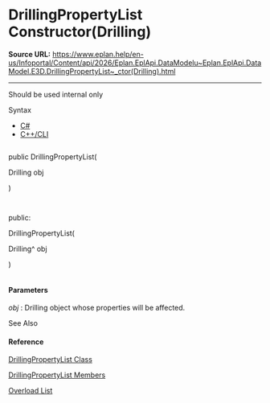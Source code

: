 # DrillingPropertyList Constructor(Drilling)

**Source URL:** https://www.eplan.help/en-us/Infoportal/Content/api/2026/Eplan.EplApi.DataModelu~Eplan.EplApi.DataModel.E3D.DrillingPropertyList~_ctor(Drilling).html

---

Should be used internal only

Syntax

- [C#](#i-syntax-CS)
- [C++/CLI](#i-syntax-CPP2005)

```
```
public DrillingPropertyList( 
   Drilling obj
)
```
```

```
```
public:
DrillingPropertyList( 
   Drilling^ obj
)
```
```

#### Parameters

*obj*
:   Drilling object whose properties will be affected.



See Also

#### Reference

[DrillingPropertyList Class](Eplan.EplApi.DataModelu~Eplan.EplApi.DataModel.E3D.DrillingPropertyList.html)
  
[DrillingPropertyList Members](Eplan.EplApi.DataModelu~Eplan.EplApi.DataModel.E3D.DrillingPropertyList_members.html)
  
[Overload List](Eplan.EplApi.DataModelu~Eplan.EplApi.DataModel.E3D.DrillingPropertyList~_ctor.html)